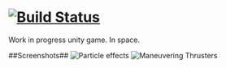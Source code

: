 [![Build Status](https://travis-ci.org/Voxelgon/Voxelgon.svg?branch=Develop)](https://travis-ci.org/Voxelgon/Voxelgon)
========
Work in progress unity game. In space.

##Screenshots##
![Particle effects](https://raw.github.com/Voxelgon/Voxelgon/Develop/Screenshots/Screenshot1.png)
![Maneuvering Thrusters](https://raw.github.com/Voxelgon/Voxelgon/Develop/Screenshots/Screenshot2-Thrusters.png)
